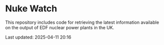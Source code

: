 # Nuke Watch

This repository includes code for retrieving the latest information available on the output of EDF nuclear power plants in the UK.

Last updated: 2025-04-11 20:16